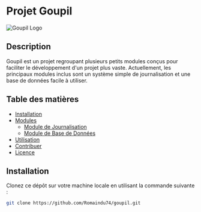 # Projet Goupil

![Goupil Logo]([lien_vers_votre_logo.png](https://goupil.hopto.org/Libraries/Index/php/file?Name=F7XsvuiK5a8I8OWODkO0A2qVa))

## Description

Goupil est un projet regroupant plusieurs petits modules conçus pour faciliter le développement d'un projet plus vaste. Actuellement, les principaux modules inclus sont un système simple de journalisation et une base de données facile à utiliser.

## Table des matières

- [Installation](#installation)
- [Modules](#modules)
  - [Module de Journalisation](#module-de-journalisation)
  - [Module de Base de Données](#module-de-base-de-données)
- [Utilisation](#utilisation)
- [Contribuer](#contribuer)
- [Licence](#licence)

## Installation

Clonez ce dépôt sur votre machine locale en utilisant la commande suivante :

```bash
git clone https://github.com/Romaindu74/goupil.git

